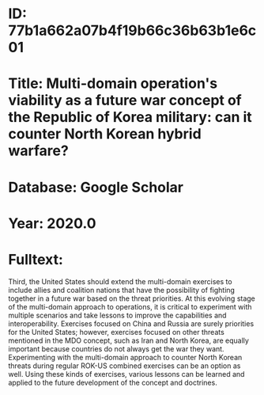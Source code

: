 # ID: 77b1a662a07b4f19b66c36b63b1e6c01
# Title: Multi-domain operation's viability as a future war concept of the Republic of Korea military: can it counter North Korean hybrid warfare?
# Database: Google Scholar
# Year: 2020.0
# Fulltext:
Third, the United States should extend the multi-domain exercises to include allies and coalition nations that have the possibility of fighting together in a future war based on the threat priorities.
At this evolving stage of the multi-domain approach to operations, it is critical to experiment with multiple scenarios and take lessons to improve the capabilities and interoperability.
Exercises focused on China and Russia are surely priorities for the United States; however, exercises focused on other threats mentioned in the MDO concept, such as Iran and North Korea, are equally important because countries do not always get the war they want.
Experimenting with the multi-domain approach to counter North Korean threats during regular ROK-US combined exercises can be an option as well.
Using these kinds of exercises, various lessons can be learned and applied to the future development of the concept and doctrines.